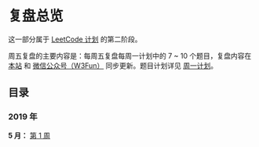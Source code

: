 # 复盘总览

这一部分属于 [LeetCode 计划](https://github.com/swpuLeo/cattle) 的第二阶段。

周五复盘的主要内容是：每周五复盘每周一计划中的 7 ~ 10 个题目，复盘内容在 [本站](http://localhost:8080/) 和 [微信公众号（W3Fun）](/about/#关注我) 同步更新。题目计划详见 [周一计划](/plan/)。



## 目录

### 2019 年

**5 月：** [第 1 周](/review/friday-review-001.html)